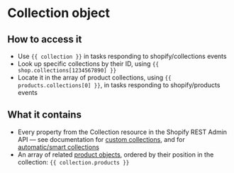 # Collection object

## How to access it

* Use `{{ collection }}`  in tasks responding to shopify/collections events
* Look up specific collections by their ID, using `{{ shop.collections[1234567890] }}`
* Locate it in the array of product collections, using `{{ products.collections[0] }}`, in tasks responding to shopify/products events

## What it contains

* Every property from the Collection resource in the Shopify REST Admin API — see documentation for [custom collections](https://shopify.dev/docs/admin-api/rest/reference/products/customcollection), and for [automatic/smart collections](https://shopify.dev/docs/admin-api/rest/reference/products/smartcollection)
* An array of related [product objects](product.md), ordered by their position in the collection: `{{ collection.products }}` 

